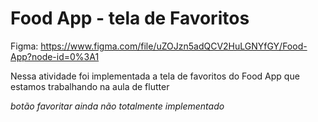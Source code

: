 # Food App - tela de Favoritos

Figma: https://www.figma.com/file/uZOJzn5adQCV2HuLGNYfGY/Food-App?node-id=0%3A1

Nessa atividade foi implementada a tela de favoritos do Food App que estamos trabalhando na aula de flutter

*botão favoritar ainda não totalmente implementado*

